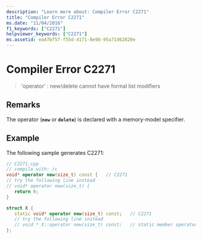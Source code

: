 ```yaml
---
description: "Learn more about: Compiler Error C2271"
title: "Compiler Error C2271"
ms.date: "11/04/2016"
f1_keywords: ["C2271"]
helpviewer_keywords: ["C2271"]
ms.assetid: ea47bf57-f55d-4171-8e98-95a71d62820e
---
```

# Compiler Error C2271

> 'operator' : new/delete cannot have formal list modifiers

## Remarks

The operator (**`new`** or **`delete`**) is declared with a memory-model specifier.

## Example

The following sample generates C2271:

```cpp
// C2271.cpp
// compile with: /c
void* operator new(size_t) const {   // C2271
// try the following line instead
// void* operator new(size_t) {
   return 0;
}

struct X {
   static void* operator new(size_t) const;   // C2271
   // try the following line instead
   // void * X::operator new(size_t) const;   // static member operator new
};
```
